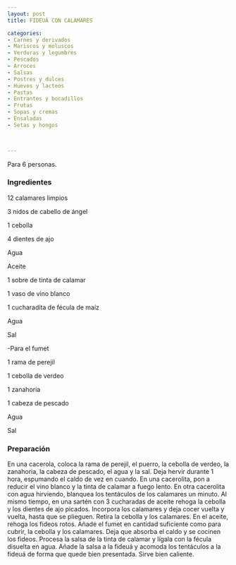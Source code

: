 ```yaml
---
layout: post
title: FIDEUÁ CON CALAMARES

categories:
- Carnes y derivados
- Mariscos y moluscos
- Verduras y legumbres
- Pescados
- Arroces
- Salsas
- Postres y dulces
- Huevos y lacteos
- Pastas
- Entrantes y bocadillos
- Frutas
- Sopas y cremas
- Ensaladas
- Setas y hongos
 


---
```


Para 6 personas.

<h3>Ingredientes</h3>

12 calamares limpios

3 nidos de cabello de ángel

1 cebolla

4 dientes de ajo

Agua

Aceite

1 sobre de tinta de calamar

1 vaso de vino blanco

1 cucharadita de fécula de maíz

Agua

Sal

-Para el fumet

1 rama de perejil

1 cebolla de verdeo

1 zanahoria

1 cabeza de pescado

Agua

Sal

<h3>Preparación</h3>

En una cacerola, coloca la rama de perejil, el puerro, la cebolla de verdeo, la zanahoria, la cabeza de pescado, el agua y la sal. Deja hervir durante 1 hora, espumando el caldo de vez en cuando. En una cacerolita, pon a reducir el vino blanco y la tinta de calamar a fuego lento. En otra cacerolita con agua hirviendo, blanquea los tentáculos de los calamares un minuto. Al mismo tiempo, en una sartén con 3 cucharadas de aceite rehoga la cebolla y los dientes de ajo picados. Incorpora los calamares y deja cocer vuelta y vuelta, hasta que se plieguen. Retira la cebolla y los calamares. En el aceite, rehoga los fideos rotos. Añade el fumet en cantidad suficiente como para cubrir, la cebolla y los calamares. Deja que absorba el caldo y se cocinen los fideos. Procesa la salsa de la tinta de calamar y lígala con la fécula disuelta en agua. Añade la salsa a la fideuá y acomoda los tentáculos a la fideuá de forma que quede bien presentada. Sirve bien caliente.


